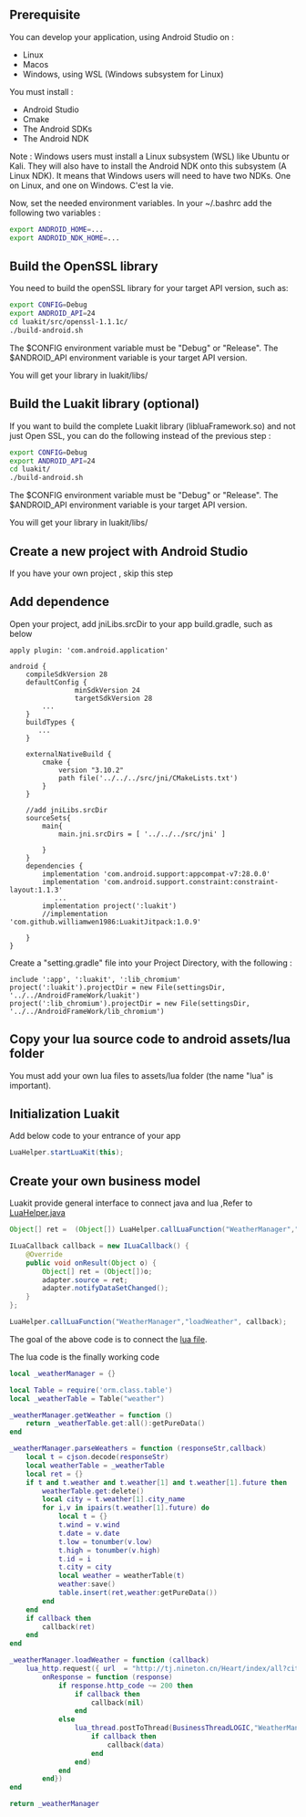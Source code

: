 Prerequisite
-----------------------------
You can develop your application, using Android Studio on :
- Linux
- Macos
- Windows, using WSL (Windows subsystem for Linux)

You must install :
* Android Studio
* Cmake
* The Android SDKs
* The Android NDK

Note : Windows users must install a Linux subsystem (WSL) like Ubuntu or Kali. They will also have to install the Android NDK onto this subsystem (A Linux NDK). It means that Windows users will need to have two NDKs. One on Linux, and one on Windows. C'est la vie.

Now, set the needed environment variables. In your ~/.bashrc add the following two variables :
```sh
export ANDROID_HOME=...
export ANDROID_NDK_HOME=...
```

Build the OpenSSL library
-------------------------
You need to build the openSSL library for your target API version, such as:

```sh
export CONFIG=Debug
export ANDROID_API=24
cd luakit/src/openssl-1.1.1c/
./build-android.sh
```

The $CONFIG environment variable must be "Debug" or "Release".
The $ANDROID_API environment variable is your target API version.

You will get your library in luakit/libs/


Build the Luakit library (optional)
-----------------------------------
If you want to build the complete Luakit library (libluaFramework.so) and not just Open SSL, you can do the following instead of the previous step :

```sh
export CONFIG=Debug
export ANDROID_API=24
cd luakit/
./build-android.sh
```

The $CONFIG environment variable must be "Debug" or "Release".
The $ANDROID_API environment variable is your target API version.

You will get your library in luakit/libs/


Create a new project with Android Studio
-----------------------------
If you have your own project , skip this step

Add dependence
-----------------------------
Open your project, add jniLibs.srcDir to your app build.gradle, such as below


```
apply plugin: 'com.android.application'

android {
    compileSdkVersion 28
    defaultConfig {
                minSdkVersion 24
                targetSdkVersion 28
		...
    }
    buildTypes {
       ...
    }

    externalNativeBuild {
        cmake {
            version "3.10.2"
            path file('../../../src/jni/CMakeLists.txt')
        }
    }

    //add jniLibs.srcDir
    sourceSets{
        main{
            main.jni.srcDirs = [ '../../../src/jni' ]

        }
    }
    dependencies {
        implementation 'com.android.support:appcompat-v7:28.0.0'
        implementation 'com.android.support.constraint:constraint-layout:1.1.3'
           ...
        implementation project(':luakit')
        //implementation 'com.github.williamwen1986:LuakitJitpack:1.0.9'

    }
}
```

Create a "setting.gradle" file into your Project Directory, with the following :

```
include ':app', ':luakit', ':lib_chromium'
project(':luakit').projectDir = new File(settingsDir, '../../AndroidFrameWork/luakit')
project(':lib_chromium').projectDir = new File(settingsDir, '../../AndroidFrameWork/lib_chromium')
```

Copy your lua source code to android assets/lua folder
-----------------------------
You must add your own lua files to assets/lua folder (the name "lua" is important).

Initialization Luakit
-----------------------------
Add below code to your entrance of your app

```java
LuaHelper.startLuaKit(this);
```
Create your own business model
-----------------------------
Luakit provide general interface to connect java and lua ,Refer to [LuaHelper.java](../src/main/java/com/common/luakit/LuaHelper.java.java)

```java
Object[] ret =  (Object[]) LuaHelper.callLuaFunction("WeatherManager","getWeather");

ILuaCallback callback = new ILuaCallback() {
    @Override
    public void onResult(Object o) {
        Object[] ret = (Object[])o;
        adapter.source = ret;
        adapter.notifyDataSetChanged();
    }
};

LuaHelper.callLuaFunction("WeatherManager","loadWeather", callback);
```
The goal of the above code is to connect the [lua file](../AndroidDemo/WeatherTest/app/src/main/assets/lua/WeatherManager.lua).

The lua code is the finally working code

```lua
local _weatherManager = {}

local Table = require('orm.class.table')
local _weatherTable = Table("weather")

_weatherManager.getWeather = function ()
	return _weatherTable.get:all():getPureData()
end

_weatherManager.parseWeathers = function (responseStr,callback)
	local t = cjson.decode(responseStr)
	local weatherTable = _weatherTable
	local ret = {}
	if t and t.weather and t.weather[1] and t.weather[1].future then
		weatherTable.get:delete()
		local city = t.weather[1].city_name
		for i,v in ipairs(t.weather[1].future) do
			local t = {}
			t.wind = v.wind
			t.date = v.date
			t.low = tonumber(v.low)
			t.high = tonumber(v.high)
			t.id = i
			t.city = city
			local weather = weatherTable(t)
			weather:save()
			table.insert(ret,weather:getPureData())
		end
	end
	if callback then
		callback(ret)
	end
end

_weatherManager.loadWeather = function (callback)
	lua_http.request({ url  = "http://tj.nineton.cn/Heart/index/all?city=CHSH000000",
		onResponse = function (response)
			if response.http_code ~= 200 then
				if callback then
					callback(nil)
				end
			else
				lua_thread.postToThread(BusinessThreadLOGIC,"WeatherManager","parseWeathers",response.response,function(data)
					if callback then
						callback(data)
					end
				end)
			end
		end})
end

return _weatherManager
```

